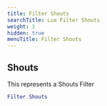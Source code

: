 ```yaml
---
title: Filter Shouts
searchTitle: Lua Filter Shouts
weight: 1
hidden: true
menuTitle: Filter Shouts
---
```

## Shouts

This represents a Shouts Filter
```lua
Filter.Shouts
```